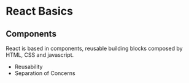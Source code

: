 # React Basics

## Components

React is based in components, reusable building blocks composed by HTML, CSS and javascript.

* Reusability
* Separation of Concerns
